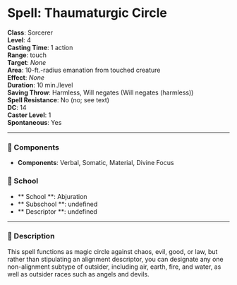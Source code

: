 
# Spell: Thaumaturgic Circle
**Class**: Sorcerer  
**Level**: 4  
**Casting Time**: 1 action  
**Range**: touch  
**Target**: _None_  
**Area**: 10-ft.-radius emanation from touched creature  
**Effect**: _None_  
**Duration**: 10 min./level  
**Saving Throw**: Harmless, Will negates (Will negates (harmless))  
**Spell Resistance**: No (no; see text)  
**DC**: 14  
**Caster Level**: 1  
**Spontaneous**: Yes

---

### 🔮 Components
- **Components**: Verbal, Somatic, Material, Divine Focus

### 🏫 School
- ** School **: Abjuration
- ** Subschool **: undefined
- ** Descriptor **: undefined
---

### 📜 Description
This spell functions as magic circle against chaos, evil, good, or law, but rather than stipulating an alignment descriptor, you can designate any one non-alignment subtype of outsider, including air, earth, fire, and water, as well as outsider races such as angels and devils.
